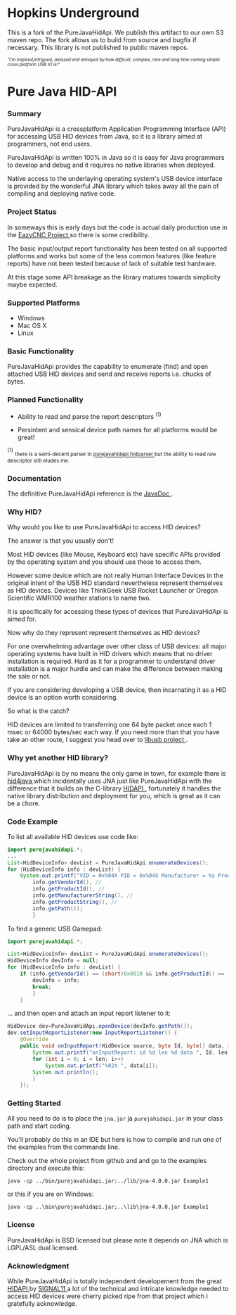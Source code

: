 # Hopkins Underground
This is a fork of the PureJavaHidApi. We publish this artifact to our own S3 maven repo. The fork allows us to build from source and bugfix if necessary. This library is not published to public maven repos.

<sup><sub>*"I'm inspired,intrigued, amazed and annoyed by how difficult, complex, rare and long time coming simple cross platform USB IO is!"*</sub></sup>


# Pure Java HID-API

### Summary

PureJavaHidApi is a crossplatform  Application Programming Interface (API) for accessing USB HID devices from Java, so it is a library aimed at programmers, not end users.


PureJavaHidApi is written 100% in Java so it is easy for Java programmers to develop and debug and it requires no native libraries when deployed. 

Native access to the underlaying operating system's USB device interface is provided by the wonderful JNA library which takes away all the pain of compiling and deploying native code.

### Project Status

In someways this is early days but the code is actual daily production use in the <a href="http://www.sparetimelabs.com/eazycnc/welcome/welcome.php" target ="eazycnc"> EazyCNC Project </a> so there is some credibility.

The basic input/output report functionality has been tested on all supported platforms and works but some of the less common features (like feature reports) have not been tested because of lack of suitable test hardware.

At this stage some API breakage as the library matures towards simplicity maybe expected.

### Supported Platforms

* Windows
* Mac OS X 
* Linux

### Basic Functionality

PureJavaHidApi provides the capability to enumerate (find) and open attached USB HID devices and send and receive reports i.e. chucks of bytes.

### Planned Functionality

* Ability to read and parse the report descriptors <sup>(1)</sup>

* Persintent and sensical device path names for all platforms would be great!

<sup>(1)</sup> 
<sub> there is a semi-decent parser in <a href="https://github.com/nyholku/purejavahidapi/tree/master/src/purejavahidapi/hidparser" target="hidparser"> purejavahidapi.hidparser </a> but the ability to read raw descriptor still eludes me.
</sub>

### Documentation

The definitive PureJavaHidApi reference is the <a href="http://nyholku.github.io/purejavahidapi/javadoc/index.html" target="javadoc" > JavaDoc </a>.

### Why HID?

Why would you like to use PureJavaHidApi to access HID devices?

The answer is that you usually don't!

Most HID devices (like Mouse, Keyboard etc) have specific APIs provided by the operating system and you should use those to access them.

However some device which are not really Human Interface Devices in the original intent of the USB HID standard nevertheless represent themselves as HID devices. Devices like ThinkGeek  USB Rocket Launcher or  Oregon Scientific WMR100 weather stations to name two. 

It is specifically for accessing these types of devices that PureJavaHidApi is aimed for.

Now why do they represent represent themselves as HID devices?

For one overwhelming advantage over other class of USB devices: all major operating systems have built in HID drivers which means that no driver installation is required. Hard as it for a programmer to understand driver installation is a major hurdle and can make the difference between making the sale or not.

If you are considering developing a USB device, then incarnating it as a HID device is an option worth considering.

So what is the catch?

HID devices are limited to transferring one 64 byte packet once each 1 msec or 64000 bytes/sec each way. If you need more than that you have take an other route, I suggest you head over to <a href="http://libusb.info"> libusb project </a>.

### Why yet another HID library?

PureJavaHidApi is by no means the only game in town, for example there is <a href="https://github.com/gary-rowe/hid4java" target = "hid4java" > hid4java </a> which incidentally uses JNA just like PureJavaHidApi with the difference that it builds on the  C-library <a href="https://github.com/signal11/hidapi" target="hidapi"> HIDAPI </a>, fortunately it handles the native library distribution and deployment for you, which is great as it can be a chore.

### Code Example

To list all available HID devices use code like:

```java
import purejavahidapi.*;
...
List<HidDeviceInfo> devList = PureJavaHidApi.enumerateDevices();
for (HidDeviceInfo info : devList) {
	System.out.printf("VID = 0x%04X PID = 0x%04X Manufacturer = %s Product = %s Path = %s\n", //
		info.getVendorId(), //
		info.getProductId(), //
		info.getManufacturerString(), //
		info.getProductString(), //
		info.getPath());
		}

```

To find a generic USB Gamepad:

```java
import purejavahidapi.*;

List<HidDeviceInfo> devList = PureJavaHidApi.enumerateDevices();
HidDeviceInfo devInfo = null;
for (HidDeviceInfo info : devList) {
	if (info.getVendorId() == (short)0x0810 && info.getProductId() == (short)0x0005) {
		devInfo = info;
		break;
		}
	}

```
... and then open and attach an input report listener to it:

```java
HidDevice dev=PureJavaHidApi.openDevice(devInfo.getPath());
dev.setInputReportListener(new InputReportListener() {
	@Override
	public void onInputReport(HidDevice source, byte Id, byte[] data, int len) {
		System.out.printf("onInputReport: id %d len %d data ", Id, len);
		for (int i = 0; i < len; i++)
			System.out.printf("%02X ", data[i]);
		System.out.println();
		}
	});

```


### Getting Started


All you need to do is to place the `jna.jar` ja `purejahidapi.jar` in your class path and start coding.

You'll probably do this in an IDE but here is how to compile and run one of the examples from the commands line.

Check out the whole project from github and and go to the examples directory and execute this:


```
java -cp ../bin/purejavahidapi.jar:../lib/jna-4.0.0.jar Example1
```

or this if you are on Windows:

```
java -cp ..\bin\purejavahidapi.jar;..\lib\jna-4.0.0.jar Example1
```


### License 

PureJavaHidApi is BSD licensed but please note it depends on JNA which is LGPL/ASL dual licensed.


### Acknowledgment 

While PureJavaHidApi is totally independent developement from the great <a href="https://github.com/signal11/hidapi" target="hidapi"> HIDAPI </a>  by <a href="http://www.signal11.us" target="signal11"> SIGNAL11 </a>  a lot of the technical and intricate knowledge needed to access HID devices were cherry picked ripe from that project which I gratefully acknowledge.







 

